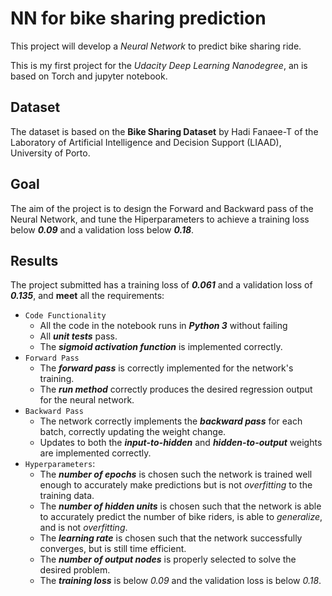 # NN for bike sharing prediction

This project will develop a *Neural Network* to predict bike sharing ride.

This is my first project for the *Udacity Deep Learning Nanodegree*, an is based on Torch and jupyter notebook.

## Dataset

The dataset is based on the **Bike Sharing Dataset** by Hadi Fanaee-T of the Laboratory of Artificial Intelligence and Decision Support (LIAAD), University of Porto.

## Goal

The aim of the project is to design the Forward and Backward pass of the Neural Network, and tune the Hiperparameters to achieve a training loss below ***0.09*** and a validation loss below ***0.18***.

## Results

The project submitted has a training loss of ***0.061*** and a validation loss of ***0.135***, and **meet** all the requirements:

  - `Code Functionality`
    - All the code in the notebook runs in ***Python 3*** without failing
    - All ***unit tests*** pass.
    - The ***sigmoid activation function*** is implemented correctly.
  - `Forward Pass`
    - The ***forward pass*** is correctly implemented for the network's training.
    - The ***run method*** correctly produces the desired regression output for the neural network.
  - `Backward Pass`
    - The network correctly implements the ***backward pass*** for each batch, correctly updating the weight change.
    - Updates to both the ***input-to-hidden*** and ***hidden-to-output*** weights are implemented correctly.
  - `Hyperparameters`:
    - The ***number of epochs*** is chosen such the network is trained well enough to accurately make predictions but is not _overfitting_ to the training data.
    - The ***number of hidden units*** is chosen such that the network is able to accurately predict the number of bike riders, is able to _generalize_, and is not _overfitting_.
    - The ***learning rate*** is chosen such that the network successfully converges, but is still time efficient.
    - The ***number of output nodes*** is properly selected to solve the desired problem.
    - The ***training loss*** is below _0.09_ and the validation loss is below _0.18_.
